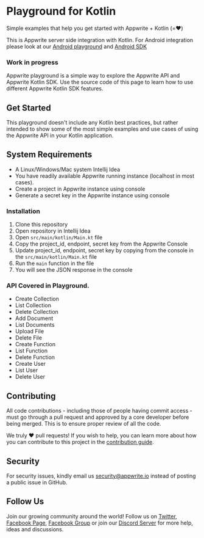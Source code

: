 # Playground for Kotlin

Simple examples that help you get started with Appwrite + Kotlin (=❤️)

This is Appwrite server side integration with Kotlin. For Android integration please look at our [Android playground](https://github.com/appwrite/playground-for-android) and [Android SDK](https://github.com/appwrite/sdk-for-android)

### Work in progress

Appwrite playground is a simple way to explore the Appwrite API and Appwrite Kotlin SDK. Use the source code of this page to learn how to use different Appwrite Kotlin SDK features.

## Get Started
This playground doesn't include any Kotlin best practices, but rather intended to show some of the most simple examples and use cases of using the Appwrite API in your Kotlin application.

## System Requirements
* A Linux/Windows/Mac system Intellij Idea
* You have readily available Appwrite running instance (localhost in most cases).
* Create a project in Appwrite instance using console
* Generate a secret key in the Appwrite instance using console

### Installation
1. Clone this repository
2. Open repository in Intellij Idea
3. Open `src/main/kotlin/Main.kt` file
4. Copy the project_id, endpoint, secret key from the Appwrite Console
5. Update project_id, endpoint, secret key by copying from the console in the `src/main/kotlin/Main.kt` file
6. Run the `main` function in the file
7. You will see the JSON response in the console

### API Covered in Playground.
* Create Collection
* List Collection
* Delete Collection
* Add Document
* List Documents
* Upload File
* Delete File
* Create Function
* List Function
* Delete Function
* Create User
* List User
* Delete User

## Contributing

All code contributions - including those of people having commit access - must go through a pull request and approved by a core developer before being merged. This is to ensure proper review of all the code.

We truly ❤️ pull requests! If you wish to help, you can learn more about how you can contribute to this project in the [contribution guide](https://github.com/appwrite/appwrite/blob/master/CONTRIBUTING.md).

## Security

For security issues, kindly email us [security@appwrite.io](mailto:security@appwrite.io) instead of posting a public issue in GitHub.

## Follow Us

Join our growing community around the world! Follow us on [Twitter](https://twitter.com/appwrite_io), [Facebook Page](https://www.facebook.com/appwrite.io), [Facebook Group](https://www.facebook.com/groups/appwrite.developers/) or join our [Discord Server](https://discord.gg/GSeTUeA) for more help, ideas and discussions.
